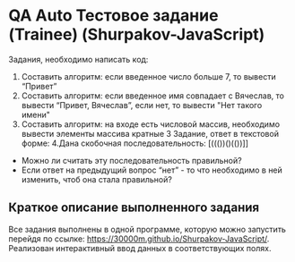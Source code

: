 # QA Auto Тестовое задание (Trainee) (Shurpakov-JavaScript)
Задания, необходимо написать код:
1. Составить алгоритм: если введенное число больше 7, то вывести “Привет”
2. Составить алгоритм: если введенное имя совпадает с Вячеслав, то вывести “Привет, Вячеслав”, если нет, то вывести "Нет такого имени"
3. Составить алгоритм: на входе есть числовой массив, необходимо вывести элементы массива кратные 3
Задание, ответ в текстовой форме:
4.Дана скобочная последовательность: [((())()(())]]
- Можно ли считать эту последовательность правильной?
- Если ответ на предыдущий вопрос “нет” - то что необходимо в ней изменить, чтоб она стала правильной?
## Краткое описание выполненного задания
Все задания выполнены в одной программе, которую можно запустить перейдя по ссылке: https://30000m.github.io/Shurpakov-JavaScript/.
Реализован интерактивный ввод данных в соответствующих полях.
